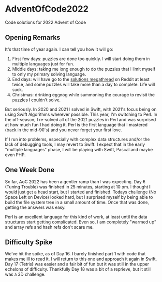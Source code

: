 # AdventOfCode2022
 Code solutions for 2022 Advent of Code

## Opening Remarks

It's that time of year again. I can tell you how it will go:
1. First few days: puzzles are done too quickly. I will start doing them in multiple languages just for fun.
2. Middle days: taking me long enough to do the puzzles that I limit myself to only my primary solving language.
3. End days: will have go to the [solutions megathread](https://www.reddit.com/r/adventofcode/wiki/solution_megathreads/) on Reddit at least twice, and some puzzles will take more than a day to complete. Life will suck.
4. Christmas: drinking eggnog while summoning the courage to revisit the puzzles I couldn't solve.

But seriously. In 2020 and 2021 I solved in Swift, with 2021's focus being on using Swift Algorithms wherever possible. This year, I'm switching to Perl. In the off-season, I re-solved all of the 2021 puzzles in Perl and was surprised at how much fun I had doing it. Perl is the first language that I mastered (back in the mid-90's) and you never forget your first love.

If I run into problems, especially with complex data structures and/or the lack of debugging tools, I may revert to Swift. I expect that in the early "multiple languages" phase, I will be playing with Swift, Pascal and maybe even PHP.

## One Week Done

So far, AoC 2022 has been a gentler ramp than I was expecting. Day 6 (Tuning Trouble) was finished in 25 minutes, starting at 10 pm. I thought I would just get a head start, but I started and finished. Todays challenge (No Space Left on Device) looked hard, but I surprised myself by being able to build the file system tree in a small amount of time. Once that was done, getting the answers was easy.

Perl is an excellent language for this kind of work, at least until the data structures start getting complicated. Even so, I am completely "warmed up" and array refs and hash refs don't scare me.

## Difficulty Spike

We've hit the spike, as of Day 16. I barely finished part 1 with code that makes me ill to read it. I will return to this one and approach it again in Swift. Day 17 (Tetris) was easier and a fair bit of fun but it was still in the upper echelons of difficulty. Thankfully Day 18 was a bit of a reprieve, but it still was a 3D challenge.
